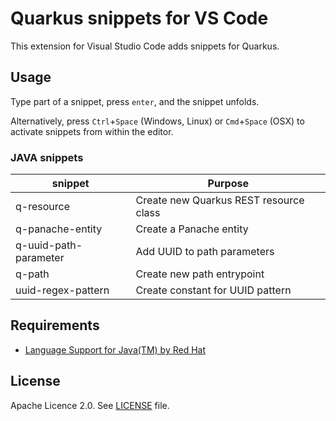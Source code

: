 # Quarkus snippets for VS Code

This extension for Visual Studio Code adds snippets for Quarkus.

## Usage

Type part of a snippet, press `enter`, and the snippet unfolds.

Alternatively, press `Ctrl`+`Space` (Windows, Linux) or `Cmd`+`Space` (OSX) to activate snippets from within the editor.

### JAVA snippets

| snippet | Purpose |
| ------- | ------- |
| q-resource | Create new Quarkus REST resource class |
| q-panache-entity | Create a Panache entity |
| q-uuid-path-parameter | Add UUID to path parameters |
| q-path | Create new path entrypoint |
| uuid-regex-pattern | Create constant for UUID pattern |

## Requirements

* [Language Support for Java(TM) by Red Hat](https://marketplace.visualstudio.com/items?itemName=redhat.java)

## License

Apache Licence 2.0. See [LICENSE](/LICENSE) file.
